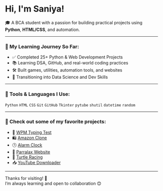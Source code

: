 # Hi, I'm Saniya!

🎓 A BCA student with a passion for building practical projects using **Python**, **HTML/CSS**, and automation.

---

### 🚀 My Learning Journey So Far:
- ✅ Completed 25+ Python & Web Development Projects
- 📚 Learning DSA, GitHub, and real-world coding practices
- 🛠️ Built games, utilities, automation tools, and websites
- 🔄 Transitioning into Data Science and Dev Skills

---

### 🧰 Tools & Languages I Use:
`Python` `HTML` `CSS` `Git` `GitHub` `Tkinter` `pytube` `shutil` `datetime` `random`

---

### 🔗 Check out some of my favorite projects:
- 🎯 [WPM Typing Test](https://github.com/saniya/WPM-typing-test)
- 🛍️ [Amazon Clone](https://github.com/saniya/amazon-clone)
- 🕒 [Alarm Clock](https://github.com/saniya/alarm-clock)
- 🔐 [Parralax Website](https://github.com/saniya/parallax-website)
- 🐢 [Turtle Racing](https://github.com/saniya/turtle-racing)
- 📥 [YouTube Downloader](https://github.com/saniya/youtube-video-downloader)

---

Thanks for visiting! 🌸  
I’m always learning and open to collaboration 😊
